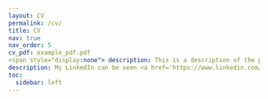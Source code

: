 ```yaml
---
layout: CV
permalink: /cv/
title: CV
nav: true
nav_order: 5
cv_pdf: example_pdf.pdf
<span style="display:none"> description: This is a description of the page. You can modify it in '_pages/cv.md'. You can also change or remove the top pdf download button. </span>
description: My LinkedIn can be seen <a href='https://www.linkedin.com/in/jin-zhang-econ/'>here</a>.
toc:
  sidebar: left
---
```

